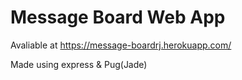 # Message Board Web App

Avaliable at https://message-boardrj.herokuapp.com/

Made using express & Pug(Jade)